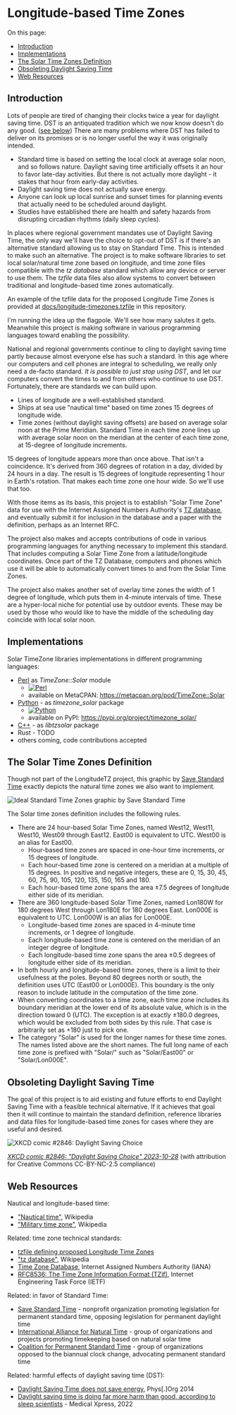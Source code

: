 Longitude-based Time Zones
==========================
On this page:

* [Introduction](#introduction)
* [Implementations](#implementations)
* [The Solar Time Zones Definition](#the_solar_time_zones_definition)
* [Obsoleting Daylight Saving Time](#obsoleting_daylight_saving_time)
* [Web Resources](#web_resources)

## <a name="introduction">Introduction</a>

Lots of people are tired of changing their clocks twice a year for daylight saving time. DST is an antiquated tradition which we now know doesn't do any good. ([see below](#web_resources)) There are many problems where DST has failed to deliver on its promises or is no longer useful the way it was originally intended.

* Standard time is based on setting the local clock at average solar noon, and so follows nature. Daylight saving time artificially offsets it an hour to favor late-day activities. But there is not actually more daylight - it stakes that hour from early-day activities.
* Daylight saving time does not actually save energy.
* Anyone can look up local sunrise and sunset times for planning events that actually need to be scheduled around daylight.
* Studies have established there are health and safety hazards from disrupting circadian rhythms (daily sleep cycles).

In places where regional government mandates use of Daylight Saving Time, the only way we'll have the choice to opt-out of DST is if there's an alternative standard allowing us to stay on Standard Time. This is intended to make such an alternative. The project is to make software libraries to set local solar/natural time zone based on longitude, and time zone files compatible with the *tz database* standard which allow any device or server to use them. The *tzfile* data files also allow systems to convert between traditional and longitude-based time zones automatically.

An example of the tzfile data for the proposed Longitude Time Zones is provided at [docs/longitude-timezones.tzfile](docs/longitude-timezones.tzfile) in this repository.

I'm running the idea up the flagpole. We'll see how many salutes it gets. Meanwhile this project is making software in various programming languages toward enabling the possibility.

National and regional governments continue to cling to daylight saving time partly because almost everyone else has such a standard. In this age where our computers and cell phones are integral to scheduling, we really only need a de-facto standard. _It is possible to just stop using DST_, and let our computers convert the times to and from others who continue to use DST. Fortunately, there are standards we can build upon.
* Lines of longitude are a well-established standard.
* Ships at sea use "nautical time" based on time zones 15 degrees of longitude wide.
* Time zones (without daylight saving offsets) are based on average solar noon at the Prime Meridian. Standard Time in each time zone lines up with average solar noon on the meridian at the center of each time zone, at 15-degree of longitude increments.

15 degrees of longitude appears more than once above. That isn't a coincidence. It's derived from 360 degrees of rotation in a day, divided by 24 hours in a day. The result is 15 degrees of longitude representing 1 hour in Earth's rotation. That makes each time zone one hour wide. So we'll use that too.

With those items as its basis, this project is to establish "Solar Time Zone" data for use with the Internet Assigned Numbers Authority's [TZ database](https://www.iana.org/time-zones), and eventually submit it for inclusion in the database and a paper with the definition, perhaps as an Internet RFC.

The project also makes and accepts contributions of code in various programming languages for anything necessary to implement this standard. That includes computing a Solar Time Zone from a latitude/longitude coordinates. Once part of the TZ Database, computers and phones which use it will be able to automatically convert times to and from the Solar Time Zones.

The project also makes another set of overlay time zones the width of 1 degree of longitude, which puts them in 4-minute intervals of time. These are a hyper-local niche for potential use by outdoor events. These may be used by those who would like to have the middle of the scheduling day coincide with local solar noon. 

## <a name="implementations">Implementations</a>

Solar TimeZone libraries implementations in different programming languages:

* [Perl](src/perl/) as _TimeZone::Solar_ module
  * [![Perl](https://github.com/ikluft/LongitudeTZ/actions/workflows/test-perl.yml/badge.svg)](https://github.com/ikluft/LongitudeTZ/actions/workflows/test-perl.yml)
  * available on MetaCPAN: https://metacpan.org/pod/TimeZone::Solar
* [Python](src/python/) - as _timezone_solar_ package
  * [![Python](https://github.com/ikluft/LongitudeTZ/actions/workflows/test-python.yml/badge.svg)](https://github.com/ikluft/LongitudeTZ/actions/workflows/test-python.yml)
  * available on PyPI: https://pypi.org/project/timezone_solar/
* [C++](src/cpp/) - as _libtzsolar_ package
* Rust - TODO
* others coming, code contributions accepted

## <a name="the_solar_time_zones_definition">The Solar Time Zones Definition</a>

Though not part of the LongitudeTZ project, this graphic by [Save Standard Time](https://savestandardtime.com/) exactly depicts the natural time zones we also want to implement.

![Ideal Standard Time Zones graphic by Save Standard Time](docs/info-map-time-zones-world-ideal-map-ideal.jpg)

The Solar time zones definition includes the following rules.

* There are 24 hour-based Solar Time Zones, named West12, West11, West10, West09 through East12. East00 is equivalent to UTC. West00 is an alias for East00.
  * Hour-based time zones are spaced in one-hour time increments, or 15 degrees of longitude.
  * Each hour-based time zone is centered on a meridian at a multiple of 15 degrees. In positive and negative integers, these are 0, 15, 30, 45, 60, 75, 90, 105, 120, 135, 150, 165 and 180.
  * Each hour-based time zone spans the area ±7.5 degrees of longitude either side of its meridian.
* There are 360 longitude-based Solar Time Zones, named Lon180W for 180 degrees West through Lon180E for 180 degrees East. Lon000E is equivalent to UTC. Lon000W is an alias for Lon000E.
  * Longitude-based time zones are spaced in 4-minute time increments, or 1 degree of longitude.
  * Each longitude-based time zone is centered on the meridian of an integer degree of longitude.
  * Each longitude-based time zone spans the area ±0.5 degrees of longitude either side of its meridian.
* In both hourly and longitude-based time zones, there is a limit to their usefulness at the poles. Beyond 80 degrees north or south, the definition uses UTC (East00 or Lon000E). This boundary is the only reason to include latitude in the computation of the time zone.
* When converting coordinates to a time zone, each time zone includes its boundary meridian at the lower end of its absolute value, which is in the direction toward 0 (UTC). The exception is at exactly ±180.0 degrees, which would be excluded from both sides by this rule. That case is arbitrarily set as +180 just to pick one.
* The category "Solar" is used for the longer names for these time zones. The names listed above are the short names. The full long name of each time zone is prefixed with "Solar/" such as "Solar/East00" or "Solar/Lon000E".

## <a name="obsoleting_daylight_saving_time">Obsoleting Daylight Saving Time</a>

The goal of this project is to aid existing and future efforts to end Daylight Saving Time with a feasible technical alternative. If it achieves that goal then it will continue to maintain the standard definition, reference libraries and data files for longitude-based time zones for cases where they are useful and desired.

![XKCD comic #2846: Daylight Saving Choice](docs/daylight_saving_choice.png)

[*XKCD comic #2846: "Daylight Saving Choice" 2023-10-28*](https://xkcd.com/2846/) (with attribution for Creative Commons CC-BY-NC-2.5 compliance)

## <a name="web_resources">Web Resources</a>

Nautical and longitude-based time:

* ["Nautical time"](https://en.wikipedia.org/wiki/Nautical_time), Wikipedia
* ["Military time zone"](https://en.wikipedia.org/wiki/Military_time_zone), Wikipedia

Related: time zone technical standards:

* [tzfile defining proposed Longitude Time Zones](docs/longitude-timezones.tzfile)
* ["tz database"](https://en.wikipedia.org/wiki/Tz_database), Wikipedia
* [Time Zone Database](https://www.iana.org/time-zones), Internet Assigned Numbers Authority (IANA)
* [RFC8536: The Time Zone Information Format (TZif)](https://www.rfc-editor.org/info/rfc8536), Internet Engineering Task Force (IETF)

Related: in favor of Standard Time:

* [Save Standard Time](https://savestandardtime.com/) - nonprofit organization promoting legislation for permanent standard time, opposing legislation for permanent daylight time
* [International Alliance for Natural Time](https://naturaltimealliance.org/en/) - group of organizations and projects promoting timekeeping based on natural solar time
* [Coalition for Permanent Standard Time](https://ditchdst.com/) - group of organizations opposed to the biannual clock change, advocating permanent standard time

Related: harmful effects of daylight saving time (DST):

* [Daylight Saving Time does not save energy](https://phys.org/news/2014-03-daylight-energy.html), Phys[.]Org 2014
* [Daylight saving time is doing far more harm than good, according to sleep scientists](https://medicalxpress.com/news/2021-11-daylight-good-scientists.html) - Medical Xpress, 2022
